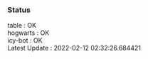 ### Status


table : OK  
hogwarts : OK  
icy-bot : OK  
Latest Update : 2022-02-12 02:32:26.684421
